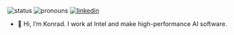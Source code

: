 ![status](https://img.shields.io/badge/status-up-blueviolet) ![pronouns](https://img.shields.io/badge/pronouns-he/him%20%F0%9F%91%A8-blueviolet) [![linkedin](https://img.shields.io/badge/linked.in-kzawora-blueviolet)](https://www.linkedin.com/in/kzawora)

- 👋 Hi, I’m Konrad. I work at Intel and make high-performance AI software.

<!---
kzawora-intel/kzawora-intel is a ✨ special ✨ repository because its `README.md` (this file) appears on your GitHub profile.
You can click the Preview link to take a look at your changes.
--->

